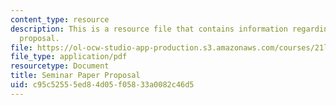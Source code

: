 ```yaml
---
content_type: resource
description: This is a resource file that contains information regarding seminar paper
  proposal.
file: https://ol-ocw-studio-app-production.s3.amazonaws.com/courses/21l-705-major-authors-rewriting-genesis-paradise-lost-and-twentieth-century-fantasy-spring-2009/c95c52555ed84d05f05833a0082c46d5_MIT21L_705S09_assn06.pdf
file_type: application/pdf
resourcetype: Document
title: Seminar Paper Proposal
uid: c95c5255-5ed8-4d05-f058-33a0082c46d5
---
```

